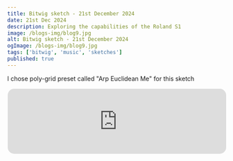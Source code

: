 ```yaml
---
title: Bitwig sketch - 21st December 2024
date: 21st Dec 2024
description: Exploring the capabilities of the Roland S1
image: /blogs-img/blog9.jpg
alt: Bitwig sketch - 21st December 2024
ogImage: /blogs-img/blog9.jpg
tags: ['bitwig', 'music', 'sketches']
published: true
---
```

I chose poly-grid preset called "Arp Euclidean Me" for this sketch


<iframe 
  src="https://samply.app/embed/XUo0XxtygZkscT2ZB2NC" 
  frameborder="0"
  allowtransparency="true"
  style="width: 100%; border-radius: 16px; border: 1px solid rgba(255, 255, 255, 0.12)"
></iframe>
